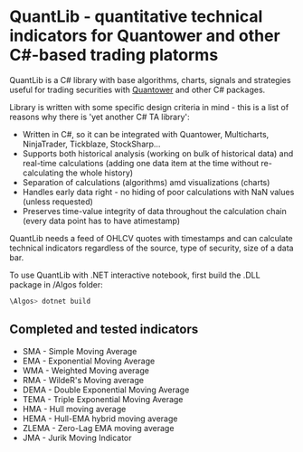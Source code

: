 # QuantLib - quantitative technical indicators for Quantower and other C#-based trading platorms

QuantLib is a C# library with base algorithms, charts, signals and strategies useful for trading securities with [Quantower](https://www.quantower.com/) and other C# packages.

Library is written with some specific design criteria in mind - this is a list of reasons why there is 'yet another C# TA library':

- Written in C#, so it can be integrated with Quantower, Multicharts, NinjaTrader, Tickblaze, StockSharp...
- Supports both historical analysis (working on bulk of historical data) and real-time calculations (adding one data item at the time without re-calculating the whole history)
- Separation of calculations (algorithms) amd visualizations (charts)
- Handles early data right - no hiding of poor calculations with NaN values (unless requested)
- Preserves time-value integrity of data throughout the calculation chain (every data point has to have atimestamp)

QuantLib needs a feed of OHLCV quotes with timestamps and can calculate technical indicators regardless of the source, type of security, size of a data bar.

To use QuantLib with .NET interactive notebook, first build the .DLL package in /Algos folder:

```sh
\Algos> dotnet build
```

## Completed and tested indicators

- SMA - Simple Moving Average
- EMA - Exponential Moving Average
- WMA - Weighted Moving average
- RMA - WildeR's Moving average
- DEMA - Double Exponential Moving Average
- TEMA - Triple Exponential Moving Average
- HMA - Hull moving average
- HEMA - Hull-EMA hybrid moving average
- ZLEMA - Zero-Lag EMA moving average
- JMA - Jurik Moving Indicator
